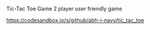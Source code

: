 Tic-Tac Toe Game
 2 player user friendly game

 https://codesandbox.io/s/github/abh-i-navv/tic_tac_toe

